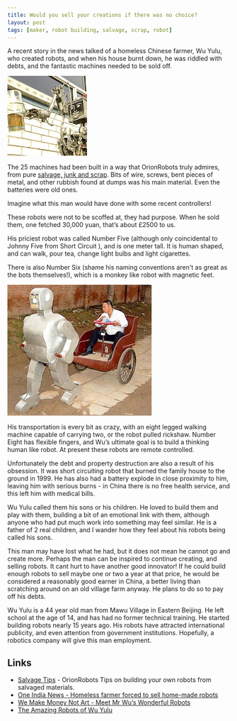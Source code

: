 ```yaml
---
title: Would you sell your creations if there was no choice?
layout: post
tags: [maker, robot building, salvage, scrap, robot]
---
```

A recent story in the news talked of a homeless Chinese farmer, Wu Yulu, who created robots, and when his house burnt down, he was riddled with debts, and the fantastic machines needed to be sold off.

![](/galleries/2006-07-08-would-you-sell-your-creations-if-there-was-no-choice/wuyulurobot.jpg)

The 25 machines had been built in a way that OrionRobots truly admires, from pure [salvage, junk and scrap](/wiki/salvage_tips "Tips on pulling stuff apart to build robots. How, where and what."). Bits of wire, screws, bent pieces of metal, and other rubbish found at dumps was his main material. Even the batteries were old ones.

Imagine what this man would have done with some recent controllers!

These robots were not to be scoffed at, they had purpose. When he sold them, one fetched 30,000 yuan, that’s about £2500 to us.

His priciest robot was called Number Five (although only coincidental to Johnny Five from Short Circuit ), and is one meter tall. It is human shaped, and can walk, pour tea, change light bulbs and light cigarettes.

There is also Number Six (shame his naming conventions aren't as great as the bots themselves!), which is a monkey like robot with magnetic feet.

![](/galleries/2006-07-08-would-you-sell-your-creations-if-there-was-no-choice/Wu-Yulu-and-his-robot-driven-rickshaw.jpg)

His transportation is every bit as crazy, with an eight legged walking machine capable of carrying two, or the robot pulled rickshaw. Number Eight has flexible fingers, and Wu’s ultimate goal is to build a thinking human like robot. At present these robots are remote controlled.

Unfortunately the debt and property destruction are also a result of his obsession. It was short circuiting robot that burned the family house to the ground in 1999. He has also had a battery explode in close proximity to him, leaving him with serious burns - in China there is no free health service, and this left him with medical bills.

Wu Yulu called them his sons or his children. He loved to build them and play with them, building a bit of an emotional link with them, although anyone who had put much work into something may feel similar. He is a father of 2 real children, and I wander how they feel about his robots being called his sons.

This man may have lost what he had, but it does not mean he cannot go and create more. Perhaps the man can be inspired to continue creating, and selling robots. It cant hurt to have another good innovator! If he could build enough robots to sell maybe one or two a year at that price, he would be considered a reasonably good earner in China, a better living than scratching around on an old village farm anyway. He plans to do so to pay off his debts.

Wu Yulu is a 44 year old man from Mawu Village in Eastern Beijing. He left school at the age of 14, and has had no former technical training. He started building robots nearly 15 years ago. His robots have attracted international publicity, and even attention from government institutions. Hopefully, a robotics company will give this man employment.

## Links

* [Salvage Tips](/wiki/salvage_tips "Tips on pulling stuff apart to build robots. How, where and what.") - OrionRobots Tips on building your own robots from salvaged materials.
* [One India News - Homeless farmer forced to sell home-made robots](http://news.oneindia.in/2006/07/07/homeless-china-farmer-forced-to-sell-home-made-robots-1152252384.html)
* [We Make Money Not Art - Meet Mr Wu’s Wonderful Robots](http://we-make-money-not-art.com/archives/2004/11/meet-mr-wus-won.php#.VDWXevldWSo)
* [The Amazing Robots of Wu Yulu](https://www.atlasobscura.com/places/robots-of-wu-yulu)
